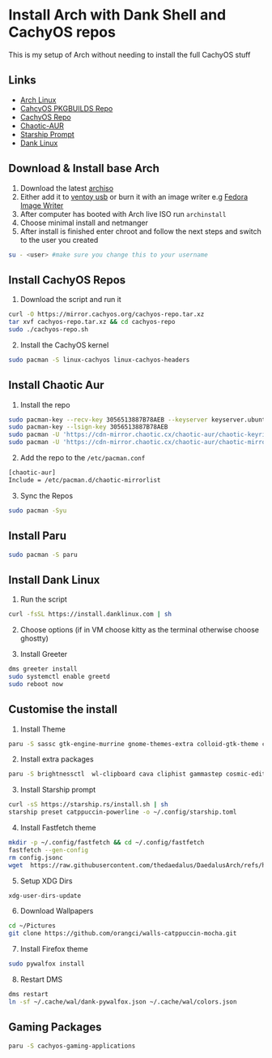 # Install Arch with Dank Shell and CachyOS repos

This is my setup of Arch without needing to install the full CachyOS stuff

## Links

- [Arch Linux](https://archlinux.org)
- [CahcyOS PKGBUILDS Repo](https://github.com/CachyOS/CachyOS-PKGBUILDS)
- [CachyOS Repo](https://github.com/CachyOS/linux-cachyos)
- [Chaotic-AUR](https://aur.chaotic.cx/docs)
- [Starship Prompt](https://starship.rs)
- [Dank Linux](https://github.com/AvengeMedia/danklinux)

## Download & Install base Arch

1. Download the latest [archiso](https://mirror.aarnet.edu.au/pub/archlinux/iso/)
2. Either add it to [ventoy usb](https://www.ventoy.net/en/index.html) or burn it with an image writer e.g [Fedora Image Writer](https://mbriza.fedorapeople.org/liveusb-creator.zip)
3. After computer has booted with Arch live ISO run ```archinstall```
4. Choose minimal install and netmanger
5. After install is finished enter chroot and follow the next steps and switch to the user you created

```bash
su - <user> #make sure you change this to your username
```

## Install CachyOS Repos

1. Download the script and run it

```bash
curl -O https://mirror.cachyos.org/cachyos-repo.tar.xz
tar xvf cachyos-repo.tar.xz && cd cachyos-repo
sudo ./cachyos-repo.sh
```

2. Install the CachyOS kernel

```bash
sudo pacman -S linux-cachyos linux-cachyos-headers
```

## Install Chaotic Aur

1. Install the repo

```bash
sudo pacman-key --recv-key 3056513887B78AEB --keyserver keyserver.ubuntu.com
sudo pacman-key --lsign-key 3056513887B78AEB
sudo pacman -U 'https://cdn-mirror.chaotic.cx/chaotic-aur/chaotic-keyring.pkg.tar.zst'
sudo pacman -U 'https://cdn-mirror.chaotic.cx/chaotic-aur/chaotic-mirrorlist.pkg.tar.zst'
```

2. Add the repo to the ```/etc/pacman.conf```

```bash
[chaotic-aur]
Include = /etc/pacman.d/chaotic-mirrorlist
```

3. Sync the Repos

```bash
sudo pacman -Syu
```

## Install Paru

```bash
sudo pacman -S paru
```

## Install Dank Linux

1. Run the script

```bash
curl -fsSL https://install.danklinux.com | sh
```

2. Choose options (if in VM choose kitty as the terminal otherwise choose ghostty)

3. Install Greeter

```bash
dms greeter install
sudo systemctl enable greetd
sudo reboot now
```

## Customise the install

1. Install Theme

```bash
paru -S sassc gtk-engine-murrine gnome-themes-extra colloid-gtk-theme colloid-icon-theme colloid-cursors qt6ct-kde breeze
```

2. Install extra packages

```bash
paru -S brightnessctl  wl-clipboard cava cliphist gammastep cosmic-edit-git cosmic-files-git fastfetch ddcutil imagemagick fzf ttf-meslo-nerd zoxide ripgrep bash-completion multitail tree trash-cli wget firefox cachyos-firefox-settings xdg-user-dirs pipewire-audio python-pywalfox wireplumber pwvucontrol jq grim slurp cachyos-settings inxi spdlog fmt ananicy-cpp cachyos-ananicy-rules wlr-randr bind-tools tealdeer man-db bat eza yazi fd
```

3. Install Starship prompt

```bash
curl -sS https://starship.rs/install.sh | sh
starship preset catppuccin-powerline -o ~/.config/starship.toml
```

4. Install Fastfetch theme

```bash
mkdir -p ~/.config/fastfetch && cd ~/.config/fastfetch
fastfetch --gen-config
rm config.jsonc
wget  https://raw.githubusercontent.com/thedaedalus/DaedalusArch/refs/heads/main/dotfiles/fastfetch/config.jsonc
```

5. Setup XDG Dirs

```bash
xdg-user-dirs-update
```

6. Download Wallpapers

```bash
cd ~/Pictures
git clone https://github.com/orangci/walls-catppuccin-mocha.git
```

7. Install Firefox theme

```bash
sudo pywalfox install
```

8. Restart DMS

```bash
dms restart
ln -sf ~/.cache/wal/dank-pywalfox.json ~/.cache/wal/colors.json
```

## Gaming Packages

```bash
paru -S cachyos-gaming-applications
```
